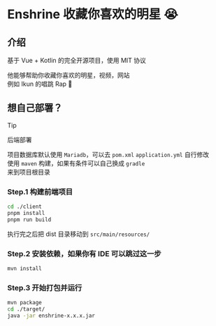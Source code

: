 # Enshrine 收藏你喜欢的明星 😭

## 介绍

基于 Vue + Kotlin 的完全开源项目，使用 MIT 协议

他能够帮助你收藏你喜欢的明星，视频，网站  
例如 Ikun 的唱跳 Rap 🏀

## 想自己部署？

> [!TIP]
> 后端部署

项目数据库默认使用 `Mariadb`，可以去 `pom.xml` `application.yml` 自行修改  
使用 `maven` 构建，如果有条件可以自己换成 `gradle`  
来到项目根目录

### Step.1 构建前端项目

```bash
cd ./client
pnpm install
pnpm run build
```

执行完之后把 dist 目录移动到 `src/main/resources/`

### Step.2 安装依赖，如果你有 IDE 可以跳过这一步

```bash
mvn install
```

### Step.3 开始打包并运行

```bash
mvn package
cd ./target/
java -jar enshrine-x.x.x.jar
```
